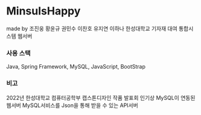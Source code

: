 # MinsuIsHappy
made by 조진웅 황윤규 권민수 이찬호 유지연 이하나
한성대학교 기자재 대여 통합시스템 웹서버

### 사용 스택
Java, Spring Framework, MySQL, JavaScript, BootStrap

### 비고
2022년 한성대학교 컴퓨터공학부 캡스톤디자인 작품 발표회 인기상
MySQL이 연동된 웹서버
MySQL서비스를 Json을 통해 받을 수 있는 API서버

